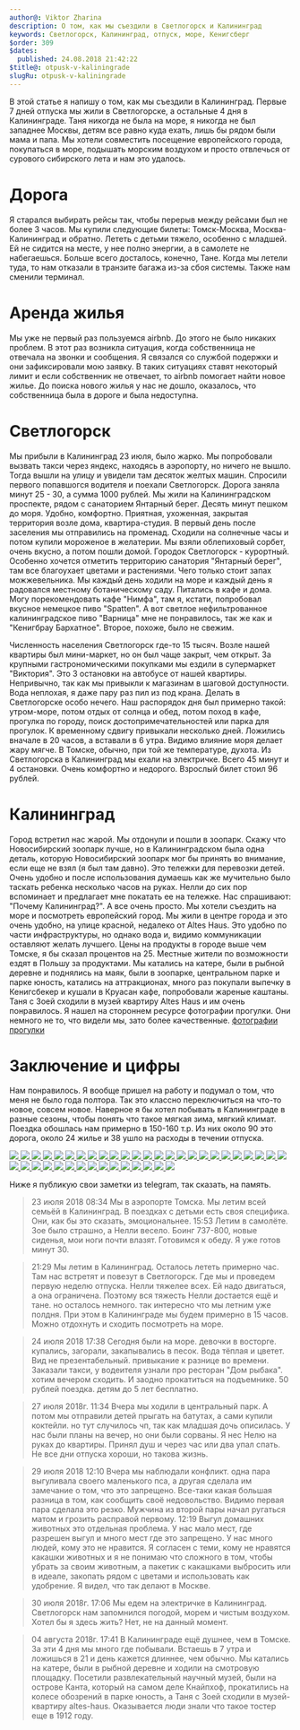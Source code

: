 ```yaml
---
author@: Viktor Zharina
description: О том, как мы съездили в Светлогорск и Калининград
keywords: Светлогорск, Калининград, отпуск, море, Кенигсберг
$order: 309
$dates:
  published: 24.08.2018 21:42:22
$title@: otpusk-v-kaliningrade
slugRu: otpusk-v-kaliningrade
---
```


В этой статье я напишу о том,
как мы съездили в Калининград. Первые 7 дней отпуска мы жили в
Светлогорске, а остальные 4 дня в Калининграде. Таня никогда не была на море, я никогда
не был западнее Москвы, детям все равно куда ехать, лишь бы рядом были
мама и папа. Мы хотели совместить посещение европейского города,
покупаться в море, подышать морским воздухом и просто отвлечься от
сурового сибирского лета и нам это удалось.

# Дорога

Я старался выбирать рейсы так, чтобы перерыв между рейсами был
не более 3 часов. Мы купили следующие билеты: Томск-Москва,
Москва-Калининград и обратно. Лететь с детьми тяжело, особенно с младшей. 
Eй не сидится на месте, у нее полно энергии, а в самолете
не набегаешься. Больше всего досталось, конечно, Тане. Когда мы
летели туда, то нам отказали в транзите багажа из-за сбоя системы. Также
нам сменили терминал.

# Аренда жилья

Мы уже не первый раз пользуемся airbnb. До этого не было
никаких проблем. В этот раз возникла ситуация, когда собственница не
отвечала на звонки и сообщения. Я связался со службой подержки и они 
зафиксировали мою заявку. В таких ситуациях ставят некоторый лимит и если
собственник не отвечает, то airbnb помогает найти новое жилье. До поиска
нового жилья у нас не дошло, оказалось, что собственница была в дороге и
была недоступна.

# Светлогорск 

Мы прибыли в Калининград 23 июля, было жарко. Мы
попробовали вызвать такси через яндекс, находясь в аэропорту, но ничего не вышло. Тогда вышли
на улицу и увидели там десяток желтых машин. Спросили первого попавшогся
водителя и поехали Светлогорск. Дорога заняла минут 25 - 30, а сумма 1000 рублей. Мы жили на
Калининградском проспекте, рядом с санаторием Янтарный берег. Десять
минут пешком до моря. Удобно, комфортно. Приятная, ухоженная, закрытая
территория возле дома, квартира-студия. В первый день после заселения мы
отправились на променад. Сходили на солнечные часы и потом
купили мороженое в желатерии. Мы взяли облепиховый сорбет, очень вкусно,
а потом пошли домой. Городок Светлогорск - курортный.
Особенно хочется отметить территорию санатория "Янтарный берег", там
все благоухает цветами и растениями. Чего только
стоит запах можжевельника. Мы каждый день ходили на море и каждый день я радовался местному ботаническому саду.
Питались в кафе и дома. Могу порекомендовать кафе "Нимфа", там я, кстати, попробовал вкусное немецкое
пиво "Spatten". А вот светлое нефильтрованное калининградское пиво "Варница" мне не понравилось, так же как 
и "Кенигбрау Бархатное". Второе, похоже, было не свежим. 

Численность населения Светлогорск где-то 15 тысяч. Возле
нашей квартиры был мини-маркет, но он был чаще закрыт, чем открыт. За
крупными гастрономическими покупками мы ездили в супермаркет "Виктория".
Это 3 остановки на автобусе от нашей квартиры. Непривычно, так как мы привыкли к магазинам
в шаговой доступности. Вода неплохая, я даже пару раз пил из под крана.
Делать в Светлогорске особо нечего. Наш распорядок
дня был примерно такой: утром-море, потом отдых от солнца и обед, потом
поход в кафе, прогулка по городу, поиск достопримечательностей или парка для прогулок.
К временному сдвигу привыкали несколько дней. Ложились вначале в 20
часов, а вставали в 6 утра. Видимо влияние моря делает жару мягче. В Томске, обычно, при той же температуре, духота. 
Из Светлогорска в Калининград мы ехали на электричке. Всего 45 минут и 4 остановки. Очень
комфортно и недорого. Взрослый билет стоил 96 рублей.

# Калининград

Город встретил нас жарой. Мы отдонули и пошли в
зоопарк. Скажу что Новосибирский зоопарк лучше, но в Калининградском была
одна деталь, которую Новосибирский зоопарк мог бы принять во внимание,
если еще не взял (я был там давно). Это тележки для перевозки детей.
Очень удобно и после использования думаешь как же мучительно было таскать
ребенка несколько часов на руках. Нелли до сих пор вспоминает и
предлагает мне покатать ее на тележке. Нас спрашивают: "Почему
Калининград?". А все очень просто. Мы хотели съездить на море и
посмотреть европейский город. Мы жили в центре города и это очень удобно,
на улице красной, недалеко от Altes Haus. Это удобно по части
инфраструктуры, но однако вода и, видимо коммуникации оставляют желать
лучшего. Цены на продукты в городе выше чем Томске, я бы сказал процентов
на 25. Местные жители по возможности ездят в Польшу за продуктами. Мы
катались на катере, были в рыбной деревне и поднялись на маяк, были в
зоопарке, центральном парке и парке юность, катались на аттракционах,
много раз покупали выпечку в Кенигсбекер и кушали в Круасан кафе,
попробовали жареные каштаны. Таня с Зоей сходили в музей квартиру Altes
Haus и им очень понравилось.
Я нашел на стороннем ресурсе фотографии прогулки. Они немного не то, что видели мы,
зато более качественные.
<a href="//trunov-dmitry.livejournal.com/669714.html" title="фотографии прогулки">
фотографии прогулки
</a>

# Заключение и цифры

Нам понравилось. Я вообще пришел на работу и подумал
о том, что меня не было года полтора. Так это классно переключиться на
что-то новое, совсем новое. Наверное я бы хотел побывать в Калининграде в
разные сезоны, чтобы понять что такое мягкая зима, мягкий климат. Поездка
обошлась нам примерно в 150-160 т.р. Из них около 90 это дорога, около 24
жилье и 38 ушло на расходы в течении отпуска.

<div id="lightgallery" class="lightgallery">
<a href="/static/images/kaliningrad/IMG_20180722_200439.jpg">
  <img src="/static/images/kaliningrad/thumbs/IMG_20180722_200439.jpg" />
</a> 
<a href="/static/images/kaliningrad/IMG_20180723_125256.jpg">
  <img src="/static/images/kaliningrad/thumbs/IMG_20180723_125256.jpg" />
</a> 
<a href="/static/images/kaliningrad/IMG_20180723_182422.jpg">
  <img src="/static/images/kaliningrad/thumbs/IMG_20180723_182422.jpg" />
</a> 
<a href="/static/images/kaliningrad/IMG_20180723_182441.jpg">
  <img src="/static/images/kaliningrad/thumbs/IMG_20180723_182441.jpg" />
</a> 
<a href="/static/images/kaliningrad/IMG_20180723_182608.jpg">
  <img src="/static/images/kaliningrad/thumbs/IMG_20180723_182608.jpg" />
</a> 
<a href="/static/images/kaliningrad/IMG_20180723_182659.jpg">
  <img src="/static/images/kaliningrad/thumbs/IMG_20180723_182659.jpg" />
</a> 
<a href="/static/images/kaliningrad/IMG_20180723_182848.jpg">
  <img src="/static/images/kaliningrad/thumbs/IMG_20180723_182848.jpg" />
</a> 
<a href="/static/images/kaliningrad/IMG_20180723_183308.jpg">
  <img src="/static/images/kaliningrad/thumbs/IMG_20180723_183308.jpg" />
</a> 
<a href="/static/images/kaliningrad/IMG_20180723_183353.jpg">
  <img src="/static/images/kaliningrad/thumbs/IMG_20180723_183353.jpg" />
</a> 
<a href="/static/images/kaliningrad/IMG_20180723_183909.jpg">
  <img src="/static/images/kaliningrad/thumbs/IMG_20180723_183909.jpg" />
</a> 
<a href="/static/images/kaliningrad/IMG_20180723_184410.jpg">
  <img src="/static/images/kaliningrad/thumbs/IMG_20180723_184410.jpg" />
</a> 
<a href="/static/images/kaliningrad/IMG_20180723_190236.jpg">
  <img src="/static/images/kaliningrad/thumbs/IMG_20180723_190236.jpg" />
</a> 
<a href="/static/images/kaliningrad/IMG_20180723_190433.jpg">
  <img src="/static/images/kaliningrad/thumbs/IMG_20180723_190433.jpg" />
</a> 
<a href="/static/images/kaliningrad/IMG_20180724_073538.jpg">
  <img src="/static/images/kaliningrad/thumbs/IMG_20180724_073538.jpg" />
</a> 
<a href="/static/images/kaliningrad/IMG_20180724_141942.jpg">
  <img src="/static/images/kaliningrad/thumbs/IMG_20180724_141942.jpg" />
</a> 
<a href="/static/images/kaliningrad/IMG_20180724_160237.jpg">
  <img src="/static/images/kaliningrad/thumbs/IMG_20180724_160237.jpg" />
</a> 
<a href="/static/images/kaliningrad/IMG_20180724_165252.jpg">
  <img src="/static/images/kaliningrad/thumbs/IMG_20180724_165252.jpg" />
</a> 
<a href="/static/images/kaliningrad/IMG_20180724_183619.jpg">
  <img src="/static/images/kaliningrad/thumbs/IMG_20180724_183619.jpg" />
</a> 
<a href="/static/images/kaliningrad/IMG_20180726_160914.jpg">
  <img src="/static/images/kaliningrad/thumbs/IMG_20180726_160914.jpg" />
</a> 
<a href="/static/images/kaliningrad/IMG_20180726_162652.jpg">
  <img src="/static/images/kaliningrad/thumbs/IMG_20180726_162652.jpg" />
</a> 
<a href="/static/images/kaliningrad/IMG_20180730_142451.jpg">
  <img src="/static/images/kaliningrad/thumbs/IMG_20180730_142451.jpg" />
</a> 
<a href="/static/images/kaliningrad/IMG_20180730_150142.jpg">
  <img src="/static/images/kaliningrad/thumbs/IMG_20180730_150142.jpg" />
</a> 
<a href="/static/images/kaliningrad/IMG_20180730_150428.jpg">
  <img src="/static/images/kaliningrad/thumbs/IMG_20180730_150428.jpg" />
</a> 
<a href="/static/images/kaliningrad/IMG_20180731_094146.jpg">
  <img src="/static/images/kaliningrad/thumbs/IMG_20180731_094146.jpg" />
</a> 
<a href="/static/images/kaliningrad/IMG_20180731_094324.jpg">
  <img src="/static/images/kaliningrad/thumbs/IMG_20180731_094324.jpg" />
</a> 
<a href="/static/images/kaliningrad/IMG_20180731_094726.jpg">
  <img src="/static/images/kaliningrad/thumbs/IMG_20180731_094726.jpg" />
</a> 
<a href="/static/images/kaliningrad/IMG_20180731_095324.jpg">
  <img src="/static/images/kaliningrad/thumbs/IMG_20180731_095324.jpg" />
</a> 
<a href="/static/images/kaliningrad/IMG_20180731_111351.jpg">
  <img src="/static/images/kaliningrad/thumbs/IMG_20180731_111351.jpg" />
</a> 
<a href="/static/images/kaliningrad/IMG_20180731_130718.jpg">
  <img src="/static/images/kaliningrad/thumbs/IMG_20180731_130718.jpg" />
</a> 
<a href="/static/images/kaliningrad/IMG_20180731_131456.jpg">
  <img src="/static/images/kaliningrad/thumbs/IMG_20180731_131456.jpg" />
</a> 
<a href="/static/images/kaliningrad/IMG_20180801_141337.jpg">
  <img src="/static/images/kaliningrad/thumbs/IMG_20180801_141337.jpg" />
</a> 
<a href="/static/images/kaliningrad/IMG_20180801_143240.jpg">
  <img src="/static/images/kaliningrad/thumbs/IMG_20180801_143240.jpg" />
</a> 
<a href="/static/images/kaliningrad/IMG_20180801_145419.jpg">
  <img src="/static/images/kaliningrad/thumbs/IMG_20180801_145419.jpg" />
</a> 
<a href="/static/images/kaliningrad/IMG_20180801_153711.jpg">
  <img src="/static/images/kaliningrad/thumbs/IMG_20180801_153711.jpg" />
</a> 
<a href="/static/images/kaliningrad/IMG_20180801_155624.jpg">
  <img src="/static/images/kaliningrad/thumbs/IMG_20180801_155624.jpg" />
</a> 
<a href="/static/images/kaliningrad/IMG_20180801_160347.jpg">
  <img src="/static/images/kaliningrad/thumbs/IMG_20180801_160347.jpg" />
</a> 
<a href="/static/images/kaliningrad/IMG_20180801_161702.jpg">
  <img src="/static/images/kaliningrad/thumbs/IMG_20180801_161702.jpg" />
</a> 
<a href="/static/images/kaliningrad/IMG_20180801_161751.jpg">
  <img src="/static/images/kaliningrad/thumbs/IMG_20180801_161751.jpg" />
</a> 
<a href="/static/images/kaliningrad/IMG_20180802_151021.jpg">
  <img src="/static/images/kaliningrad/thumbs/IMG_20180802_151021.jpg" />
</a> 
<a href="/static/images/kaliningrad/IMG_20180802_173350.jpg">
  <img src="/static/images/kaliningrad/thumbs/IMG_20180802_173350.jpg" />
</a>
</div>

Ниже я публикую свои заметки из telegram, так сказать, на память.

>23 июля 2018
>08:34
>Мы в аэропорте Томска. Мы летим всей семьёй в Калининград. В поездках с детьми есть своя специфика. Они, как бы это сказать, эмоциональнее.
>15:53
>Летим в самолёте. Зое было страшно, а Нелли весело. Боинг 737-800, новые сиденья, мои ноги почти влазят. Готовимся к обеду. Я уже готов минут 30.

>21:29
>Мы летим в Калининград. Осталось лететь примерно час. Там нас встретят и повезут в Светлогорск. Где мы и проведем первую неделю отпуска. Нелли тяжелее всех. Ей надо двигаться, а она ограничена. Поэтому вся тяжесть Нелли достается ещё и тане. но осталось немного.
так интересно что мы летним уже полдня. При этом в Калининграде мы будем примерно в 15 часов. Можно отдохнуть и сходить посмотреть на море.

>24 июля 2018
>17:38
Сегодня были на море. девочки в восторге. купались, загорали, закапывались в песок. Вода тёплая и цветет. Вид не презентабельный. привыкание к разнице во времени. Заказали такси, у водеителя узнали про ресторан "Дом рыбака". хотим вечером сходить. И заодно прокатиться на подъемнике. 50 рублей поездка. детям до 5 лет бесплатно.

>27 июля 2018г.
>11:34
>Вчера мы ходили в центральный парк. А потом мы отправили детей прыгать на батутах, а сами купили коктейли. но тут случилось чп, так как младшая дочь описилась. У нас были планы на вечер, но они были сорваны. Я нес Нелю на руках до квартиры. Принял душ и через час или два упал спать. Не все дни отпуска хороши, но такова жизнь.

>29 июля 2018
>12:10
>Вчера мы наблюдали конфликт. одна пара выгуливала своего маленького пса, а другая сделала им замечание о том, что это запрещено. Все-таки какая большая разница в том, как сообщить своё недовольство. Видимо первая пара сделала это резко. Мужчина из второй пары начал ругаться матом и грозить расправой первому.
>12:19
>Выгул домашних животных это отдельная проблема. У нас мало мест, где разрешен выгул и много мест где это запрещено. У нас много людей, кому это не нравится. Я согласен с теми, кому не нравятся какашки животных и я не понимаю что сложного в том, чтобы убрать за своим животным, а пакетик с какашками выбросить или в идеале, закопать рядом с цветами и использовать как удобрение. Я видел, что так делают в Москве.

>30 июля 2018г.
>17:06
>Мы едем на электричке в Калининград. Светлогорск нам запомнился погодой, морем и чистым воздухом. Хотел бы я здесь жить? Нет, не на данный момент.

>04 августа 2018г.
>17:41
>В Калининграде ещё душнее, чем в Томске. За эти 4 дня мы много где побывали. Встаешь в 7 утра и ложишься в 21 и день кажется длиннее, чем обычно. Мы катались на катере, были в рыбной деревне и ходили на смотровую площадку. Посетили развлекательный научный музей, были на острове Канта, который на самом деле Кнайпхоф, прокатились на колесе обозрений в парке юность, а Таня с Зоей сходили в музей-квартиру altes-haus. Оказывается люди знали что такое тостер еще в 1912 году.

